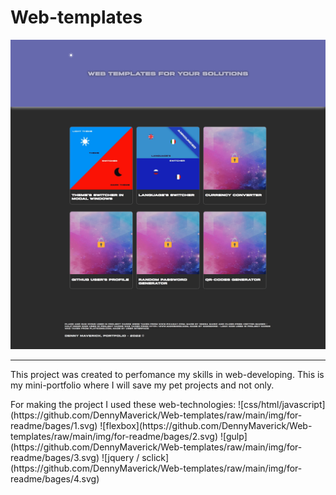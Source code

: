 # Web-templates

![Picture to the project](https://github.com/DennyMaverick/Web-templates/raw/main/img/for-readme/dark.png)

***

<p>This project was created to perfomance my skills in web-developing. This is my mini-portfolio where I will save my pet projects and not only. </p> 
<p>For making the project I used these web-technologies: ![css/html/javascript](https://github.com/DennyMaverick/Web-templates/raw/main/img/for-readme/bages/1.svg) ![flexbox](https://github.com/DennyMaverick/Web-templates/raw/main/img/for-readme/bages/2.svg)  ![gulp](https://github.com/DennyMaverick/Web-templates/raw/main/img/for-readme/bages/3.svg) ![jquery / sclick](https://github.com/DennyMaverick/Web-templates/raw/main/img/for-readme/bages/4.svg) </p>




